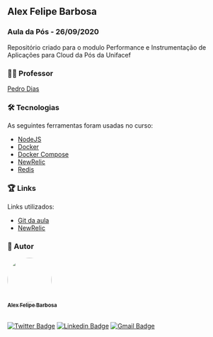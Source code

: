 ## Alex Felipe Barbosa

### Aula da Pós - 26/09/2020

<p align="center"></p>

Repositório criado para o modulo Performance e Instrumentação de Aplicações para Cloud da Pós da Unifacef

### :teacher: Professor

[Pedro Dias](https://github.com/pedroarapua/)

### 🛠 Tecnologias

As seguintes ferramentas foram usadas no curso:

- [NodeJS](https://nodejs.org/en/)
- [Docker](https://docs.docker.com/engine/install/)
- [Docker Compose](https://docs.docker.com/compose/install/)
- [NewRelic](https://newrelic.com/signup?via=login/)
- [Redis](https://redisdesktop.com/)

### :trophy: Links

Links utilizados:

- [Git da aula](https://github.com/pedroarapua/performance-instrumentation-app-class/)
- [NewRelic](https://newrelic.com/signup?via=login/)

### :man: Autor

<a href="http://www.alexbarbosa.info/">
 <img style="border-radius: 50%;" src="https://avatars3.githubusercontent.com/u/12144620?s=460&u=b9785347e44440d8a08fbbaf61a72288c05671e0&v=4" width="100px;" alt=""/>
 <br />
 <sub><b>Alex Felipe Barbosa</b></sub></a> <a href="http://www.alexbarbosa.info/" title="Blog"></a>
  
<br>[![Twitter Badge](https://img.shields.io/badge/-@alexf_barbosa-1ca0f1?style=flat-square&labelColor=1ca0f1&logo=twitter&logoColor=white&link=https://twitter.com/alexf_barbosa)](https://twitter.com/alexf_barbosa) [![Linkedin Badge](https://img.shields.io/badge/-AlexFelipeBarbosa-blue?style=flat-square&logo=Linkedin&logoColor=white&link=https://www.linkedin.com/in/alexfelipebarbosa/)](https://www.linkedin.com/in/alexfelipebarbosa/) 
[![Gmail Badge](https://img.shields.io/badge/-alex@alexbarbosa.info-c14438?style=flat-square&logo=Gmail&logoColor=white&link=mailto:alex@alexbarbosa.info)](mailto:alex@alexbarbosa.info)
